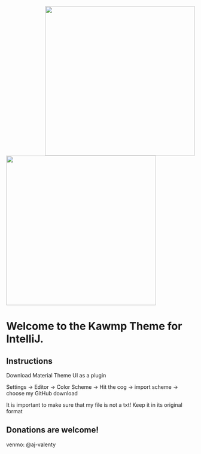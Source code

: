 <img align=right src="https://riceowls.com/images/2019/9/11/Pratt.jpg?width=300" width=400>

<img align=middle src="https://riceowls.com/images/2018/9/17/PrattW.jpg?width=300" width=400>

# Welcome to the Kawmp Theme for IntelliJ.

## Instructions

Download Material Theme UI as a plugin

Settings -> Editor -> Color Scheme -> Hit the cog -> import scheme -> choose my GitHub download

It is important to make sure that my file is not a txt! Keep it in its original format

## Donations are welcome!
venmo: @aj-valenty

